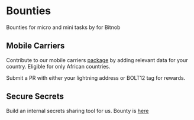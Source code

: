 # Bounties
Bounties for micro and mini tasks by for Bitnob

## Mobile Carriers 
Contribute to our mobile carriers [package](https://github.com/bitnob/mobile-carriers) by adding relevant data for your country. Eligible for only African countries.

Submit a PR with either your lightning address or BOLT12 tag for rewards.


## Secure Secrets
Build an internal secrets sharing tool for us. Bounty is [here](https://github.com/bitnob/secure_secrets)
